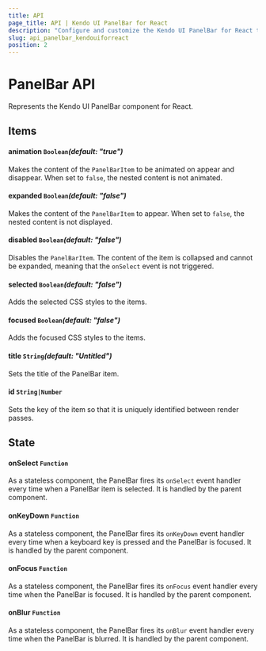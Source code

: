```yaml
---
title: API
page_title: API | Kendo UI PanelBar for React
description: "Configure and customize the Kendo UI PanelBar for React through its API reference."
slug: api_panelbar_kendouiforreact
position: 2
---
```


# PanelBar API

Represents the Kendo UI PanelBar component for React.

## Items

#### animation `Boolean`*(default: "true")*

Makes the content of the `PanelBarItem` to be animated on appear and disappear. When set to `false`, the nested content is not animated.

#### expanded `Boolean`*(default: "false")*

Makes the content of the `PanelBarItem` to appear. When set to `false`, the nested content is not displayed.

#### disabled `Boolean`*(default: "false")*

Disables the `PanelBarItem`. The content of the item is collapsed and cannot be expanded, meaning that the `onSelect` event is not triggered.

#### selected `Boolean`*(default: "false")*

Adds the selected CSS styles to the items.

#### focused `Boolean`*(default: "false")*

Adds the focused CSS styles to the items.

#### title `String`*(default: "Untitled")*

Sets the title of the PanelBar item.

#### id `String|Number`

Sets the key of the item so that it is uniquely identified between render passes.

## State

#### onSelect `Function`

As a stateless component, the PanelBar fires its `onSelect` event handler every time when a PanelBar item is selected. It is handled by the parent component.

#### onKeyDown `Function`

As a stateless component, the PanelBar fires its `onKeyDown` event handler every time when a keyboard key is pressed and the PanelBar is focused. It is handled by the parent component.

#### onFocus `Function`

As a stateless component, the PanelBar fires its `onFocus` event handler every time when the PanelBar is focused. It is handled by the parent component.

#### onBlur `Function`

As a stateless component, the PanelBar fires its `onBlur` event handler every time when the PanelBar is blurred. It is handled by the parent component.
